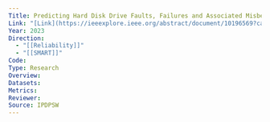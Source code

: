 ```yaml
---
Title: Predicting Hard Disk Drive Faults, Failures and Associated Misbehavior’s
Link: "[Link](https://ieeexplore.ieee.org/abstract/document/10196569?casa_token=jIccCHfxiggAAAAA:XUx7PlNIXIdOJNHMmcHzyTx_Fahw4QEPFQm37XDGwRpcKZ-TcmQFjnWA3xxGxD1TSLXQE4yVl0k1)"
Year: 2023
Direction:
  - "[[Reliability]]"
  - "[[SMART]]"
Code: 
Type: Research
Overview: 
Datasets: 
Metrics: 
Reviewer: 
Source: IPDPSW
---
```

